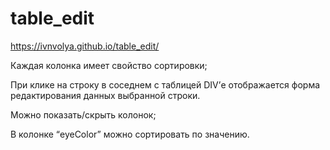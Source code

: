 # table_edit


https://ivnvolya.github.io/table_edit/


Каждая колонка имеет свойство сортировки;

При клике на строку в соседнем с таблицей DIV’е отображается форма редактирования данных выбранной строки.

Можно показать/скрыть колонок;

В колонке “eyeColor” можно сортировать по значению.
